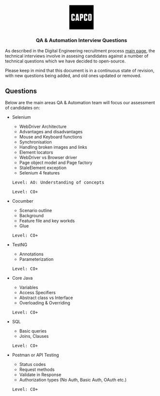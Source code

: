 <!-- PROJECT LOGO -->
<br />
<p align="center">
  <a href="https://github.com/capcodigital/repo_name">
    <img src="images/logo.png" alt="Logo" width="80" height="80">
  </a>
  
<h3 align="center"> QA & Automation Interview Questions </h3>
  
As described in the Digital Engineering recruitment process [main page](https://github.com/capcodigital/interview-questions/blob/main/README.md#interview-questions), 
the technical interviews involve in assesing candidates against a number of technical 
questions which we have decided to open-source.

Please keep in mind that this document is in a continuous state of revision, with new questions being added, and old ones updated or removed.

## Questions
Below are the main areas QA & Automation team will focus our assessment of candidates on:

* Selenium
  * WebDriver Architecture
  * Advantages and disadvantages
  * Mouse and Keyboard functions
  * Synchronisation
  * Handling broken images and links
  * Element locators
  * WebDriver vs Browser driver
  * Page object model and Page factory
  * StaleElement exception
  * Selenium 4 features
  

  <kbd>Level: AO: Understanding of concepts</kbd>
  
  <kbd>Level: CO+</kbd>

* Cocumber
  * Scenario outline
  * Background
  * Feature file and key workds
  * Glue
  
  <kbd>Level: CO+</kbd>
  
* TestNG
  * Annotations
  * Parameterization
  
  <kbd>Level: CO+</kbd>
  

* Core Java
  * Variables
  * Access Specifiers
  * Abstract class vs Interface
  * Overloading & Overriding
  
  <kbd>Level: CO+</kbd>

* SQL
  * Basic queries
  * Joins, Clauses

  <kbd>Level: CO+</kbd>
  
* Postman or API Testing
  * Status codes
  * Request methods
  * Validate in Response
  * Authorization types (No Auth, Basic Auth, OAuth etc.)
  
  <kbd>Level: CO+</kbd>
  

    
